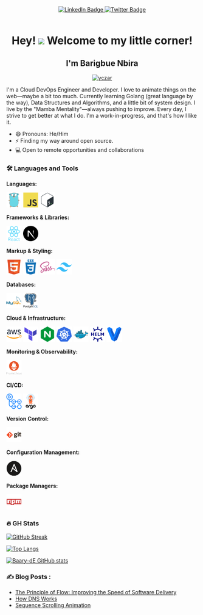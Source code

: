 
<div align="center" id="badges">
  <a href="https://www.linkedin.com/in/barigbue-nbira-454700192/">
    <img src="https://img.shields.io/badge/LinkedIn-blue?style=for-the-badge&logo=linkedin&logoColor=white" alt="LinkedIn Badge"/>
  </a>
  <a href="https://x.com/Barigbue_Nbira">
    <img src="https://img.shields.io/badge/Twitter-blue?style=for-the-badge&logo=twitter&logoColor=white" alt="Twitter Badge"/>
  </a>
</div>

<div align="center">
    <img src="https://komarev.com/ghpvc/?username=Barry-dE&style=flat-square&color=blue" alt=""/>
</div>

<h1 align="center"> Hey! <img src="https://media.giphy.com/media/hvRJCLFzcasrR4ia7z/giphy.gif" width="30px"/>  Welcome to my little corner!</h1>
<h2 align="center">  I'm Barigbue Nbira </h2>
<p align="center"> <a href="https://github.com/ryo-ma/github-profile-trophy"><img src="https://github-profile-trophy.vercel.app/?username=Barry-dE&theme=onedark" alt="yczar" /></a> </p>

I'm a Cloud DevOps Engineer and Developer. I love to animate things on the web—maybe a bit too much. Currently learning Golang (great language by the way), Data Structures and Algorithms, and a little bit of system design.
I live by the "Mamba Mentality"—always pushing to improve. Every day, I strive to get better at what I do. I'm a work-in-progress, and that's how I like it. 

- 😄 Pronouns: He/Him
- ⚡ Finding my way around open source.
- 💻 Open to remote  opportunities and collaborations

### :hammer_and_wrench: Languages and Tools


<div>
  <!-- Languages -->
  <p><strong>Languages:</strong></p>
    <img src="https://github.com/devicons/devicon/blob/master/icons/go/go-original.svg" title="Go" alt="Go" width="40" height="40"/> 
    <img src="https://github.com/devicons/devicon/blob/master/icons/javascript/javascript-original.svg" title="JavaScript" alt="JavaScript" width="40" height="40"/>
    <img src="https://github.com/devicons/devicon/blob/master/icons/bash/bash-original.svg" title="Bash" alt="Bash" width="40" height="40"/> 

<br/>
  <!-- Frameworks & Libraries -->
  <p><strong>Frameworks & Libraries:</strong></p> 
    <img src="https://github.com/devicons/devicon/blob/master/icons/react/react-original-wordmark.svg" title="React" alt="React" width="40" height="40"/> 
    <img src="https://github.com/devicons/devicon/blob/master/icons/nextjs/nextjs-original.svg" title="NextJS" alt="Next" width="40" height="40"/> 
  </br>

  <!-- Markup & Styling -->
  <p><strong>Markup & Styling:</strong></p> 
    <img src="https://github.com/devicons/devicon/blob/master/icons/html5/html5-original.svg" title="HTML5" alt="HTML" width="40" height="40"/> 
    <img src="https://github.com/devicons/devicon/blob/master/icons/css3/css3-plain-wordmark.svg" title="CSS3" alt="CSS" width="40" height="40"/> 
    <img src="https://github.com/devicons/devicon/blob/master/icons/sass/sass-original.svg" title="Sass" alt="Sass" width="40" height="40"/> 
    <img src="https://github.com/devicons/devicon/blob/master/icons/tailwindcss/tailwindcss-original.svg" title="TailwindCss" alt="TailwindCss" width="40" height="40"/> 

<br/>
  <!-- Databases -->
  <p><strong>Databases:</strong></p> 
    <img src="https://github.com/devicons/devicon/blob/master/icons/mysql/mysql-original-wordmark.svg" title="MySQL" alt="MySQL" width="40" height="40"/>
    <img src="https://github.com/devicons/devicon/blob/master/icons/postgresql/postgresql-original-wordmark.svg" title="PostgreSQL" alt="PostgreSQL" width="40" height="40"/> 
  
<br/>
  <!-- Cloud & Infrastructure -->
  <p><strong>Cloud & Infrastructure:</strong></p> 
    <img src="https://github.com/devicons/devicon/blob/master/icons/amazonwebservices/amazonwebservices-original-wordmark.svg" title="AWS" alt="AWS" width="40" height="40"/>  
    <img src="https://github.com/devicons/devicon/blob/master/icons/terraform/terraform-original.svg" title="Terraform" alt="Terraform" width="40" height="40"/> 
    <img src="https://github.com/devicons/devicon/blob/master/icons/nginx/nginx-original.svg" title="Nginx" alt="Nginx" width="40" height="40"/> 
    <img src="https://github.com/devicons/devicon/blob/master/icons/kubernetes/kubernetes-plain.svg" title="Kubernetes" alt="Kubernetes" width="40" height="40"/> 
    <img src="https://github.com/devicons/devicon/blob/master/icons/docker/docker-original.svg" title="Docker" alt="Docker" width="40" height="40"/> 
    <img src="https://github.com/devicons/devicon/blob/master/icons/helm/helm-original.svg" title="Helm" alt="Helm" width="40" height="40"/> 
    <img src="https://github.com/devicons/devicon/blob/master/icons/vagrant/vagrant-original.svg" title="Vagrant" alt="Vagrant" width="40" height="40"/> 
<br/>

  <!-- Monitoring & Observability -->
  <p><strong>Monitoring & Observability:</strong></p> 
    <img src="https://github.com/devicons/devicon/blob/master/icons/prometheus/prometheus-original-wordmark.svg" title="Prometheus" alt="Prometheus" width="40" height="40"/> 
  
<br/>
  <!-- CI/CD -->
  <p><strong>CI/CD:</strong></p> 
    <img src="https://github.com/devicons/devicon/blob/master/icons/githubactions/githubactions-plain.svg" title="GitHub Actions" alt="GitHub Actions" width="40" height="40"/> 
    <img src="https://github.com/devicons/devicon/blob/master/icons/argocd/argocd-original-wordmark.svg" title="ArgoCD" alt="ArgoCD" width="40" height="40"/> 
  
<br/>
  <!-- Version Control -->
  <p><strong>Version Control:</strong></p> 
    <img src="https://github.com/devicons/devicon/blob/master/icons/git/git-original-wordmark.svg" title="Git" alt="Git" width="40" height="40"/> 
  <br/>

  <!-- Configuration Management & Automation -->
  <p><strong>Configuration Management:</strong></p> 
    <img src="https://github.com/devicons/devicon/blob/master/icons/ansible/ansible-original.svg" title="Ansible" alt="Ansible" width="40" height="40"/> 

  
<br/>
  <!-- Package Managers -->
  <p><strong>Package Managers:</strong></p> 
    <img src="https://github.com/devicons/devicon/blob/master/icons/npm/npm-original-wordmark.svg" title="NPM" alt="NPM" width="40" height="40"/> 

</div>


### :fire: GH Stats
[![GitHub Streak](https://streak-stats.demolab.com/?usernameBarry-dE=DenverCoder1)](https://git.io/streak-stats)

[![Top Langs](https://github-readme-stats.vercel.app/api/top-langs/?username=Barry-dE&layout=compact&theme=vision-friendly-dark)](https://github.com/anuraghazra/github-readme-stats)



[![Baary-dE GitHub stats](https://github-readme-stats.vercel.app/api?username=Barry-dE&count_private=true&show_icons=true&theme=radical&hide_border=true)](#!)

### :writing_hand: Blog Posts :

<!-- BLOG-POST-LIST:START -->
- [The Principle of Flow: Improving the Speed of Software Delivery](https://dev.to/pipscript/improving-the-speed-of-software-delivery-from-development-to-end-users-11n4)
- [How DNS Works](https://pipscript.hashnode.dev/dns-understanding-how-the-internets-address-book-works#clkw94ver01vv7invbpnt1qav)
- [Sequence Scrolling Animation](https://dev.to/pipscript/creating-a-png-sequence-animation-using-react-and-scss-k71)
